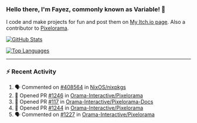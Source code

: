 ### Hello there, I'm Fayez, commonly known as Variable! 👋
I code and make projects for fun and post them on [My Itch.io page](https://variable-industries.itch.io/). Also a contributor to [Pixelorama](https://github.com/Orama-Interactive/Pixelorama).

[![GitHub Stats](https://github-readme-stats.vercel.app/api/?username=Variable-ind&show_icons=true&theme=merko)](https://github.com/anuraghazra/github-readme-stats)

[![Top Languages](https://github-readme-stats.vercel.app/api/top-langs/?username=Variable-ind&layout=compact&theme=merko)](https://github.com/anuraghazra/github-readme-stats)

---

### :zap: Recent Activity

<!--START_SECTION:activity-->
1. 🗣 Commented on [#408564](https://github.com/NixOS/nixpkgs/issues/408564#issuecomment-2906884905) in [NixOS/nixpkgs](https://github.com/NixOS/nixpkgs)
2. 💪 Opened PR [#1246](https://github.com/Orama-Interactive/Pixelorama/pull/1246) in [Orama-Interactive/Pixelorama](https://github.com/Orama-Interactive/Pixelorama)
3. 💪 Opened PR [#117](https://github.com/Orama-Interactive/Pixelorama-Docs/pull/117) in [Orama-Interactive/Pixelorama-Docs](https://github.com/Orama-Interactive/Pixelorama-Docs)
4. 💪 Opened PR [#1244](https://github.com/Orama-Interactive/Pixelorama/pull/1244) in [Orama-Interactive/Pixelorama](https://github.com/Orama-Interactive/Pixelorama)
5. 🗣 Commented on [#1227](https://github.com/Orama-Interactive/Pixelorama/issues/1227#issuecomment-2869404136) in [Orama-Interactive/Pixelorama](https://github.com/Orama-Interactive/Pixelorama)
<!--END_SECTION:activity-->

<!--
**Variable-ind/Variable-ind** is a ✨ _special_ ✨ repository because its `README.md` (this file) appears on your GitHub profile.

Here are some ideas to get you started:
- 🌱 I’m currently studying at ...
- 🔭 I’m currently working on ...
- 👯 I’m looking to collaborate on ...
- 🤔 I’m looking for help with ...
- 💬 Ask me about ...
- 📫 How to reach me: ...
- ⚡ Fun fact: ...
-->
